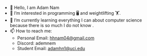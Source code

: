 - 👋 Hello, I am Adam Nam
- 👀 I’m interested in programming 🖥️ and weightlifting 🏋️.
- 🌱 I’m currently learning everything I can about computer science because there is so much I do not know .
- 📫 How to reach me:
  -  Personal Email: hhnam04@gmail.com
  -  Discord: ademnem
  -  Student Email: adamhn1@uci.edu

<!---
adamnam/adamnam is a ✨ special ✨ repository because its `README.md` (this file) appears on your GitHub profile.
You can click the Preview link to take a look at your changes.
--->
